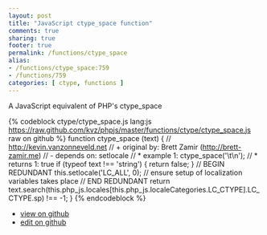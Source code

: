 ```yaml
---
layout: post
title: "JavaScript ctype_space function"
comments: true
sharing: true
footer: true
permalink: /functions/ctype_space
alias:
- /functions/ctype_space:759
- /functions/759
categories: [ ctype, functions ]
---
```

A JavaScript equivalent of PHP's ctype_space
<!-- more -->
{% codeblock ctype/ctype_space.js lang:js https://raw.github.com/kvz/phpjs/master/functions/ctype/ctype_space.js raw on github %}
function ctype_space (text) {
    // http://kevin.vanzonneveld.net
    // +   original by: Brett Zamir (http://brett-zamir.me)
    // -    depends on: setlocale
    // *     example 1: ctype_space('\t\n');
    // *     returns 1: true
    if (typeof text !== 'string') {
        return false;
    }
    // BEGIN REDUNDANT
    this.setlocale('LC_ALL', 0); // ensure setup of localization variables takes place
    // END REDUNDANT
    return text.search(this.php_js.locales[this.php_js.localeCategories.LC_CTYPE].LC_CTYPE.sp) !== -1;
}
{% endcodeblock %}
<ul>
 <li><a href="https://github.com/kvz/phpjs/blob/master/functions/ctype/ctype_space.js">view on github</a></li>
 <li><a href="https://github.com/kvz/phpjs/edit/master/functions/ctype/ctype_space.js">edit on github</a></li>
</ul>

